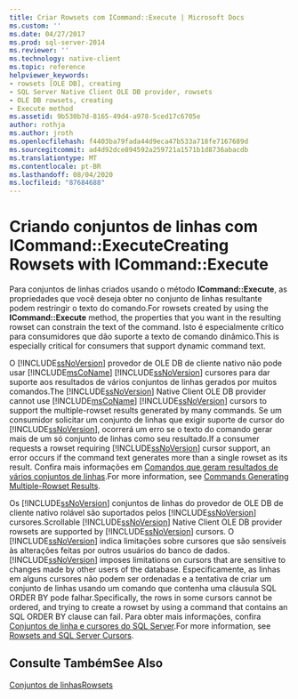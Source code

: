 ```yaml
---
title: Criar Rowsets com ICommand::Execute | Microsoft Docs
ms.custom: ''
ms.date: 04/27/2017
ms.prod: sql-server-2014
ms.reviewer: ''
ms.technology: native-client
ms.topic: reference
helpviewer_keywords:
- rowsets [OLE DB], creating
- SQL Server Native Client OLE DB provider, rowsets
- OLE DB rowsets, creating
- Execute method
ms.assetid: 9b530b7d-8165-49d4-a978-5ced17c6705e
author: rothja
ms.author: jroth
ms.openlocfilehash: f4403ba79fada44d9eca47b533a718fe7167689d
ms.sourcegitcommit: ad4d92dce894592a259721a1571b1d8736abacdb
ms.translationtype: MT
ms.contentlocale: pt-BR
ms.lasthandoff: 08/04/2020
ms.locfileid: "87684688"
---
```

# <a name="creating-rowsets-with-icommandexecute"></a><span data-ttu-id="711e5-102">Criando conjuntos de linhas com ICommand::Execute</span><span class="sxs-lookup"><span data-stu-id="711e5-102">Creating Rowsets with ICommand::Execute</span></span>
  <span data-ttu-id="711e5-103">Para conjuntos de linhas criados usando o método **ICommand::Execute**, as propriedades que você deseja obter no conjunto de linhas resultante podem restringir o texto do comando.</span><span class="sxs-lookup"><span data-stu-id="711e5-103">For rowsets created by using the **ICommand::Execute** method, the properties that you want in the resulting rowset can constrain the text of the command.</span></span> <span data-ttu-id="711e5-104">Isto é especialmente crítico para consumidores que dão suporte a texto de comando dinâmico.</span><span class="sxs-lookup"><span data-stu-id="711e5-104">This is especially critical for consumers that support dynamic command text.</span></span>  
  
 <span data-ttu-id="711e5-105">O [!INCLUDE[ssNoVersion](../../includes/ssnoversion-md.md)] provedor de OLE DB de cliente nativo não pode usar [!INCLUDE[msCoName](../../includes/msconame-md.md)] [!INCLUDE[ssNoVersion](../../includes/ssnoversion-md.md)] cursores para dar suporte aos resultados de vários conjuntos de linhas gerados por muitos comandos.</span><span class="sxs-lookup"><span data-stu-id="711e5-105">The [!INCLUDE[ssNoVersion](../../includes/ssnoversion-md.md)] Native Client OLE DB provider cannot use [!INCLUDE[msCoName](../../includes/msconame-md.md)] [!INCLUDE[ssNoVersion](../../includes/ssnoversion-md.md)] cursors to support the multiple-rowset results generated by many commands.</span></span> <span data-ttu-id="711e5-106">Se um consumidor solicitar um conjunto de linhas que exigir suporte de cursor do [!INCLUDE[ssNoVersion](../../includes/ssnoversion-md.md)], ocorrerá um erro se o texto do comando gerar mais de um só conjunto de linhas como seu resultado.</span><span class="sxs-lookup"><span data-stu-id="711e5-106">If a consumer requests a rowset requiring [!INCLUDE[ssNoVersion](../../includes/ssnoversion-md.md)] cursor support, an error occurs if the command text generates more than a single rowset as its result.</span></span> <span data-ttu-id="711e5-107">Confira mais informações em [Comandos que geram resultados de vários conjuntos de linhas](../native-client-ole-db-commands/commands-generating-multiple-rowset-results.md).</span><span class="sxs-lookup"><span data-stu-id="711e5-107">For more information, see [Commands Generating Multiple-Rowset Results](../native-client-ole-db-commands/commands-generating-multiple-rowset-results.md).</span></span>  
  
 <span data-ttu-id="711e5-108">Os [!INCLUDE[ssNoVersion](../../includes/ssnoversion-md.md)] conjuntos de linhas do provedor de OLE DB de cliente nativo rolável são suportados pelos [!INCLUDE[ssNoVersion](../../includes/ssnoversion-md.md)] cursores.</span><span class="sxs-lookup"><span data-stu-id="711e5-108">Scrollable [!INCLUDE[ssNoVersion](../../includes/ssnoversion-md.md)] Native Client OLE DB provider rowsets are supported by [!INCLUDE[ssNoVersion](../../includes/ssnoversion-md.md)] cursors.</span></span> <span data-ttu-id="711e5-109">O [!INCLUDE[ssNoVersion](../../includes/ssnoversion-md.md)] indica limitações sobre cursores que são sensíveis às alterações feitas por outros usuários do banco de dados.</span><span class="sxs-lookup"><span data-stu-id="711e5-109">[!INCLUDE[ssNoVersion](../../includes/ssnoversion-md.md)] imposes limitations on cursors that are sensitive to changes made by other users of the database.</span></span> <span data-ttu-id="711e5-110">Especificamente, as linhas em alguns cursores não podem ser ordenadas e a tentativa de criar um conjunto de linhas usando um comando que contenha uma cláusula SQL ORDER BY pode falhar.</span><span class="sxs-lookup"><span data-stu-id="711e5-110">Specifically, the rows in some cursors cannot be ordered, and trying to create a rowset by using a command that contains an SQL ORDER BY clause can fail.</span></span> <span data-ttu-id="711e5-111">Para obter mais informações, confira [Conjuntos de linha e cursores do SQL Server](rowsets-and-sql-server-cursors.md).</span><span class="sxs-lookup"><span data-stu-id="711e5-111">For more information, see [Rowsets and SQL Server Cursors](rowsets-and-sql-server-cursors.md).</span></span>  
  
## <a name="see-also"></a><span data-ttu-id="711e5-112">Consulte Também</span><span class="sxs-lookup"><span data-stu-id="711e5-112">See Also</span></span>  
 [<span data-ttu-id="711e5-113">Conjuntos de linhas</span><span class="sxs-lookup"><span data-stu-id="711e5-113">Rowsets</span></span>](rowsets.md)  
  
  
